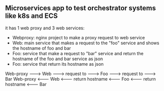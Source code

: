 ## Microservices app to test orchestrator systems like k8s and ECS

it has 1 web proxy and 3 web services:

- Webproxy: nginx project to make a proxy request to web service
- Web: main service that makes a request to the "foo" service and shows the hostname of foo and bar
- Foo: service that make a request to "bar" service and return the hostname of the foo and bar service as json
- Foo: service that return its hostname as json

Web-proxy ---> Web ---> request to ---> Foo ---> request to ---> Bar
Web-proxy <--- Web <--- return hostname <--- Foo <--- return hostname <--- Bar

